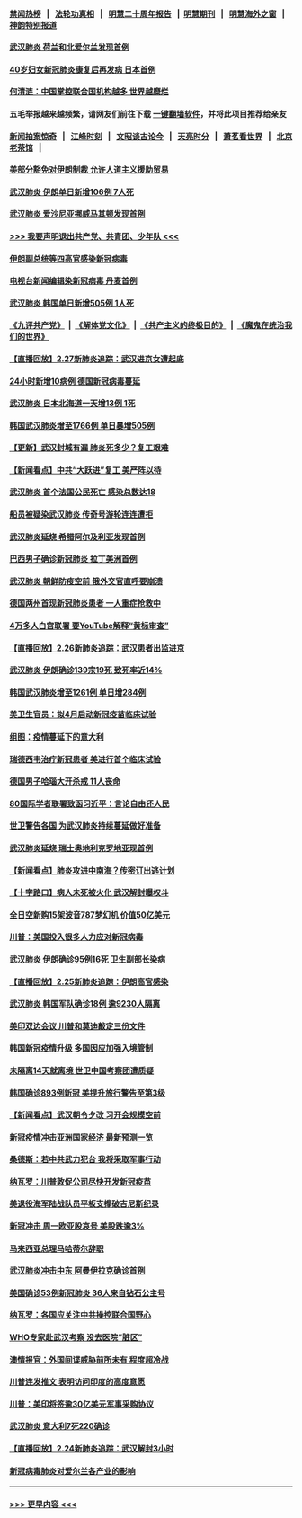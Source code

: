 #### [禁闻热榜](热点新闻.md?=0)  &nbsp;&nbsp;|&nbsp;&nbsp; [法轮功真相](https://github.com/gfw-breaker/truth/blob/master/README.md?=0) &nbsp;&nbsp;|&nbsp;&nbsp; [明慧二十周年报告](https://github.com/gfw-breaker/mh-reports/blob/master/README.md?=0) &nbsp;&nbsp;|&nbsp;&nbsp;[明慧期刊](https://github.com/gfw-breaker/mh-qikan) &nbsp;&nbsp;|&nbsp;&nbsp; [明慧海外之窗](https://github.com/gfw-breaker/mh-news/blob/master/README.md?=0) &nbsp;&nbsp;|&nbsp;&nbsp; [神韵特别报道](https://github.com/gfw-breaker/mh-news/blob/master/shenyun.md?=0)
#### [武汉肺炎 荷兰和北爱尔兰发现首例](../pages/nsc418/n11901256.md?t=02280631) 
#### [40岁妇女新冠肺炎康复后再发病 日本首例](../pages/nsc418/n11901341.md?t=02280631) 
#### [何清涟：中国掌控联合国机构越多 世界越糜烂](../pages/nsc418/n11901020.md?t=02280631) 
#### 五毛举报越来越频繁，请网友们前往下载 [一键翻墙软件](https://github.com/gfw-breaker/ssr-accounts)，并将此项目推荐给亲友
#### [新闻拍案惊奇](https://github.com/gfw-breaker/banned-news/blob/master/pages/link4.md) &nbsp;&nbsp;|&nbsp;&nbsp; [江峰时刻](https://github.com/gfw-breaker/banned-news/blob/master/pages/link4.md) &nbsp;&nbsp;|&nbsp;&nbsp; [文昭谈古论今](https://github.com/gfw-breaker/banned-news/blob/master/pages/link4.md) &nbsp;&nbsp;|&nbsp;&nbsp; [天亮时分](https://github.com/gfw-breaker/banned-news/blob/master/pages/link4.md) &nbsp;&nbsp;|&nbsp;&nbsp; [萧茗看世界](https://github.com/gfw-breaker/banned-news/blob/master/pages/link4.md) &nbsp;&nbsp;|&nbsp;&nbsp; [北京老茶馆](https://github.com/gfw-breaker/banned-news/blob/master/pages/link4.md) &nbsp;&nbsp;|&nbsp;&nbsp; 
#### [美部分豁免对伊朗制裁 允许人道主义援助贸易](../pages/nsc418/n11900859.md?t=02280631) 
#### [武汉肺炎 伊朗单日新增106例 7人死](../pages/nsc418/n11900839.md?t=02280631) 
#### [武汉肺炎 爱沙尼亚挪威马其顿发现首例](../pages/nsc418/n11900878.md?t=02280631) 
#### [>>> 我要声明退出共产党、共青团、少年队 <<<](https://github.com/begood0513/goodnews/blob/master/quit/letter.md) 
#### [伊朗副总统等四高官感染新冠病毒](../pages/nsc418/n11900818.md?t=02280631) 
#### [电视台新闻编辑染新冠病毒 丹麦首例](../pages/nsc418/n11900794.md?t=02280631) 
#### [武汉肺炎 韩国单日新增505例 1人死](../pages/nsc418/n11900450.md?t=02280631) 
#### [《九评共产党》](https://github.com/begood0513/9ping.md/blob/master/README.md) &nbsp;|&nbsp; [《解体党文化》](../../../../jtdwh.md/blob/master/README.md)  &nbsp;|&nbsp; [《共产主义的终极目的》](../../../../gczydzjmd.md/blob/master/README.md) &nbsp;|&nbsp; [《魔鬼在统治我们的世界》](../../../../mgztzwmdsj.md/blob/master/README.md) 
#### [【直播回放】2.27新肺炎追踪：武汉进京女遭起底](../pages/nsc418/n11900415.md?t=02280631) 
#### [24小时新增10病例 德国新冠病毒蔓延](../pages/nsc418/n11900522.md?t=02280631) 
#### [武汉肺炎 日本北海道一天增13例 1死](../pages/nsc418/n11900329.md?t=02280631) 
#### [韩国武汉肺炎增至1766例 单日暴增505例](../pages/nsc418/n11899748.md?t=02280631) 
#### [【更新】武汉封城有漏 肺炎死多少？复工艰难](../pages/nsc418/n11890652.md?t=02280631) 
#### [【新闻看点】中共“大跃进”复工 美严阵以待](../pages/nsc418/n11898221.md?t=02280631) 
#### [武汉肺炎 首个法国公民死亡 感染总数达18](../pages/nsc418/n11898430.md?t=02280631) 
#### [船员被疑染武汉肺炎 传奇号游轮连连遭拒](../pages/nsc418/n11898226.md?t=02280631) 
#### [武汉肺炎延烧 希腊阿尔及利亚发现首例](../pages/nsc418/n11898021.md?t=02280631) 
#### [巴西男子确诊新冠肺炎 拉丁美洲首例](../pages/nsc418/n11898020.md?t=02280631) 
#### [武汉肺炎 朝鲜防疫空前 俄外交官直呼要崩溃](../pages/nsc418/n11897857.md?t=02280631) 
#### [德国两州首现新冠肺炎患者 一人重症抢救中](../pages/nsc418/n11897548.md?t=02280631) 
#### [4万多人白宫联署 要YouTube解释“黄标审查”](../pages/nsc418/n11897803.md?t=02280631) 
#### [【直播回放】2.26新肺炎追踪：武汉患者出监进京](../pages/nsc418/n11897551.md?t=02280631) 
#### [武汉肺炎 伊朗确诊139宗19死 致死率近14%](../pages/nsc418/n11897547.md?t=02280631) 
#### [韩国武汉肺炎增至1261例 单日增284例](../pages/nsc418/n11897376.md?t=02280631) 
#### [美卫生官员：拟4月启动新冠疫苗临床试验](../pages/nsc418/n11896357.md?t=02280631) 
#### [组图：疫情蔓延下的意大利](../pages/nsc418/n11894159.md?t=02280631) 
#### [瑞德西韦治疗新冠患者 美进行首个临床试验](../pages/nsc418/n11895845.md?t=02280631) 
#### [德国男子哈瑙大开杀戒 11人丧命](../pages/nsc418/n11895317.md?t=02280631) 
#### [80国际学者联署致函习近平：言论自由还人民](../pages/nsc418/n11895601.md?t=02280631) 
#### [世卫警告各国 为武汉肺炎持续蔓延做好准备](../pages/nsc418/n11895336.md?t=02280631) 
#### [武汉肺炎延烧 瑞士奥地利克罗地亚现首例](../pages/nsc418/n11895444.md?t=02280631) 
#### [【新闻看点】肺炎攻进中南海？传密订出逃计划](../pages/nsc418/n11895448.md?t=02280631) 
#### [【十字路口】病人未死被火化 武汉解封曝权斗](../pages/nsc418/n11893784.md?t=02280631) 
#### [全日空新购15架波音787梦幻机 价值50亿美元](../pages/nsc418/n11895154.md?t=02280631) 
#### [川普：美国投入很多人力应对新冠病毒](../pages/nsc418/n11894977.md?t=02280631) 
#### [武汉肺炎 伊朗确诊95例16死 卫生副部长染病](../pages/nsc418/n11894906.md?t=02280631) 
#### [【直播回放】2.25新肺炎追踪：伊朗高官感染](../pages/nsc418/n11894749.md?t=02280631) 
#### [武汉肺炎 韩国军队确诊18例 逾9230人隔离](../pages/nsc418/n11894703.md?t=02280631) 
#### [美印双边会议 川普和莫迪敲定三份文件](../pages/nsc418/n11894247.md?t=02280631) 
#### [韩国新冠疫情升级 多国因应加强入境管制](../pages/nsc418/n11894334.md?t=02280631) 
#### [未隔离14天就离境 世卫中国考察团遭质疑](../pages/nsc418/n11893756.md?t=02280631) 
#### [韩国确诊893例新冠 美提升旅行警告至第3级](../pages/nsc418/n11893662.md?t=02280631) 
#### [【新闻看点】武汉朝令夕改 习开会规模空前](../pages/nsc418/n11892858.md?t=02280631) 
#### [新冠疫情冲击亚洲国家经济 最新预测一览](../pages/nsc418/n11893339.md?t=02280631) 
#### [桑德斯：若中共武力犯台 我将采取军事行动](../pages/nsc418/n11893282.md?t=02280631) 
#### [纳瓦罗：川普敦促公司尽快开发新冠疫苗](../pages/nsc418/n11893211.md?t=02280631) 
#### [美退役海军陆战队员平板支撑破吉尼斯纪录](../pages/nsc418/n11893022.md?t=02280631) 
#### [新冠冲击 周一欧亚股哀号 美股跌逾3%](../pages/nsc418/n11892648.md?t=02280631) 
#### [马来西亚总理马哈蒂尔辞职](../pages/nsc418/n11892792.md?t=02280631) 
#### [武汉肺炎冲击中东 阿曼伊拉克确诊首例](../pages/nsc418/n11892871.md?t=02280631) 
#### [美国确诊53例新冠肺炎 36人来自钻石公主号](../pages/nsc418/n11892877.md?t=02280631) 
#### [纳瓦罗：各国应关注中共操控联合国野心](../pages/nsc418/n11892856.md?t=02280631) 
#### [WHO专家赴武汉考察 没去医院“脏区”](../pages/nsc418/n11892736.md?t=02280631) 
#### [澳情报官：外国间谍威胁前所未有 程度超冷战](../pages/nsc418/n11892672.md?t=02280631) 
#### [川普连发推文 表明访问印度的高度意愿](../pages/nsc418/n11891927.md?t=02280631) 
#### [川普：美印将签逾30亿美元军事采购协议](../pages/nsc418/n11892494.md?t=02280631) 
#### [武汉肺炎 意大利7死220确诊](../pages/nsc418/n11892166.md?t=02280631) 
#### [【直播回放】2.24新肺炎追踪：武汉解封3小时](../pages/nsc418/n11892242.md?t=02280631) 
#### [新冠病毒肺炎对爱尔兰各产业的影响](../pages/nsc418/n11892328.md?t=02280631) 

----
#### [ >>> 更早内容 <<< ](../indexes/nsc418-earlier.md)
